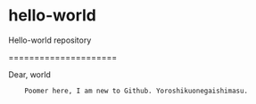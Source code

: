 # hello-world
Hello-world repository

=====================

Dear, world

        Poomer here, I am new to Github. Yoroshikuonegaishimasu.

